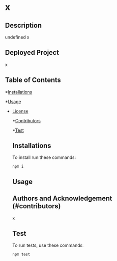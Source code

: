 # x

  ## Description
  undefined
  x

  ## Deployed Project
  x

  ## Table of Contents

  *[Installations](#install)

  *[Usage](#usage)

  
* [License](#license)


  *[Contributors](#contributors)
  
  *[Test](#test)

  ## Installations

  To install run these commands:
  
  ```
  npm i
  ```

  ## Usage

  

  ## Authors and Acknowledgement (#contributors)

  
  x

  ## Test

  To run tests, use these commands:

  ```
  npm test
  ```



